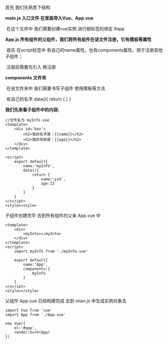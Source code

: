 首先 我们先熟悉下结构 

**main.js 入口文件 在里面导入Vue、App.vue**

​		在这个文件中 我们需要创建vue实例 进行根标签的绑定 #app



**App.js 所有组件的父组件，我们将所有组件在该文件注册，它有模板等属性**

​		首先 在script标签中 有自己的name属性，也有components属性，用于注册其他子组件；

​		注册前需要先引入 再注册



**components 文件夹**

​		在该文件夹中 我们需要书写子组件 使用模板等方法

​		有自己的名字 data(){ return { } }

**我们先来看子组件中的内容;**

```
//文件名为 myInfo.vue
<template>
	<div id='box'>
		<h2>我的名字是：{{name}}</h2>
		<h2>我的年龄是：{{age}}</h2>
	</div>
</template>

<script>
	export default{
		name:'myInfo',
		data(){
			return {
				name:'yzd',
				age:13
			}
		}
	}
</script>
<style><style>
```

子组件创建完毕 去到所有组件的父亲 App.vue 中

```vue
<template>
	<div>
		<myInfo></myInfo>
	</div>
</template>
<script>
	import myInfo from './myInfo.vue'

	export default{
		name:'App',
		components:{
			myInfo
		}
	}
</script>
<style></style>
```

父组件 App.vue 已经构建完成 去到 mian.js 中生成实例对象去

```vue
import Vue from 'vue'
import App from './App.vue'

new Vue({
	el:'#app',
	render:h=>h(App)
})
```









